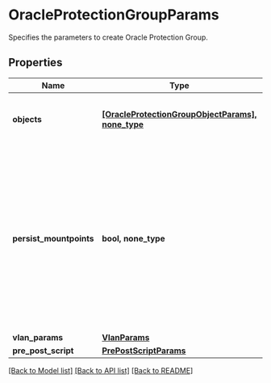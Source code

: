 # OracleProtectionGroupParams

Specifies the parameters to create Oracle Protection Group.

## Properties
Name | Type | Description | Notes
------------ | ------------- | ------------- | -------------
**objects** | [**[OracleProtectionGroupObjectParams], none_type**](OracleProtectionGroupObjectParams.md) | Specifies the list of object ids to be protected. | 
**persist_mountpoints** | **bool, none_type** | Specifies whether the mountpoints created while backing up Oracle DBs should be persisted. Defaults to true if value is null to handle the backward compatibility for the upgrade case. | [optional]  if omitted the server will use the default value of True
**vlan_params** | [**VlanParams**](VlanParams.md) |  | [optional] 
**pre_post_script** | [**PrePostScriptParams**](PrePostScriptParams.md) |  | [optional] 

[[Back to Model list]](../README.md#documentation-for-models) [[Back to API list]](../README.md#documentation-for-api-endpoints) [[Back to README]](../README.md)


